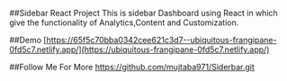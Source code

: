 ##Sidebar React Project
This is sidebar Dashboard using React in which give the functionality of Analytics,Content and Customization.

##Demo
[https://65f5c70bba0342cee621c3d7--ubiquitous-frangipane-0fd5c7.netlify.app/](https://ubiquitous-frangipane-0fd5c7.netlify.app/)

##Follow Me For More
https://github.com/mujtaba971/Siderbar.git
